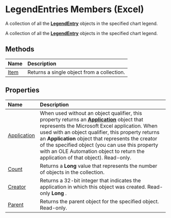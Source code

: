 
# LegendEntries Members (Excel)
A collection of all the  **[LegendEntry](ebe8c35c-87b4-11e6-0675-b8bcc8c668a5.md)** objects in the specified chart legend.

A collection of all the  **[LegendEntry](ebe8c35c-87b4-11e6-0675-b8bcc8c668a5.md)** objects in the specified chart legend.


## Methods



|**Name**|**Description**|
|:-----|:-----|
|[Item](8f7250b8-1c52-3e8a-4b09-906e917fdcac.md)|Returns a single object from a collection.|

## Properties



|**Name**|**Description**|
|:-----|:-----|
|[Application](24249423-1fde-01a7-fe84-5c953f26dfe9.md)|When used without an object qualifier, this property returns an  **[Application](19b73597-5cf9-4f56-8227-b5211f657f6f.md)** object that represents the Microsoft Excel application. When used with an object qualifier, this property returns an **Application** object that represents the creator of the specified object (you can use this property with an OLE Automation object to return the application of that object). Read-only.|
|[Count](66fa1994-1a0e-dd70-c508-ee9ffe875388.md)|Returns a  **Long** value that represents the number of objects in the collection.|
|[Creator](9b6fe17e-a40f-7d26-bfa0-f3a5c40a1cda.md)|Returns a 32-bit integer that indicates the application in which this object was created. Read-only  **Long** .|
|[Parent](36e11479-6374-acb6-9ca9-38b729dfc0aa.md)|Returns the parent object for the specified object. Read-only.|

